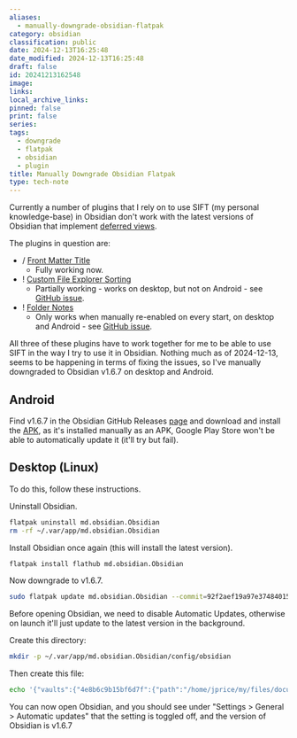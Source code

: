 ```yaml
---
aliases:
  - manually-downgrade-obsidian-flatpak
category: obsidian
classification: public
date: 2024-12-13T16:25:48
date_modified: 2024-12-13T16:25:48
draft: false
id: 20241213162548
image: 
links: 
local_archive_links: 
pinned: false
print: false
series: 
tags:
  - downgrade
  - flatpak
  - obsidian
  - plugin
title: Manually Downgrade Obsidian Flatpak
type: tech-note
---
```


Currently a number of plugins that I rely on to use SIFT (my personal knowledge-base) in Obsidian don't work with the latest versions of Obsidian that implement [deferred views](https://docs.obsidian.md/Plugins/Guides/Understanding+deferred+views).

The plugins in question are:

- / [Front Matter Title](https://github.com/snezhig/obsidian-front-matter-title)
	- Fully working now.
- ! [Custom File Explorer Sorting](https://github.com/SebastianMC/obsidian-custom-sort)
	- Partially working - works on desktop, but not on Android - see [GitHub issue](https://github.com/SebastianMC/obsidian-custom-sort/issues/169).
- ! [Folder Notes](https://github.com/LostPaul/obsidian-folder-notes)
	- Only works when manually re-enabled on every start, on desktop and Android - see [GitHub issue](https://github.com/LostPaul/obsidian-folder-notes/issues/168).

All three of these plugins have to work together for me to be able to use SIFT in the way I try to use it in Obsidian. Nothing much as of 2024-12-13, seems to be happening in terms of fixing the issues, so I've manually downgraded to Obsidian v1.6.7 on desktop and Android.

## Android

Find v1.6.7 in the Obsidian GitHub Releases [page](https://github.com/obsidianmd/obsidian-releases/releases) and download and install the [APK](https://github.com/obsidianmd/obsidian-releases/releases/download/v1.6.7/Obsidian-1.6.7.apk), as it's installed manually as an APK, Google Play Store won't be able to automatically update it (it'll try but fail).

## Desktop (Linux)

To do this, follow these instructions.

Uninstall Obsidian.

```sh
flatpak uninstall md.obsidian.Obsidian
rm -rf ~/.var/app/md.obsidian.Obsidian
```

Install Obsidian once again (this will install the latest version).

```sh
flatpak install flathub md.obsidian.Obsidian
```

Now downgrade to v1.6.7.

```sh
sudo flatpak update md.obsidian.Obsidian --commit=92f2aef19a97e3748401545a994d45dd05fdd73fd4bf582d06fa2bfa847acf0a
```

Before opening Obsidian, we need to disable Automatic Updates, otherwise on launch it'll just update to the latest version in the background.

Create this directory:

```sh
mkdir -p ~/.var/app/md.obsidian.Obsidian/config/obsidian
```

Then create this file:

```sh
echo '{"vaults":{"4e8b6c9b15bf6d7f":{"path":"/home/jprice/my/files/documents/SIFT/content","ts":1734105945438,"open":true}},"updateDisabled":true}' > ~/.var/app/md.obsidian.Obsidian/config/obsidian/obsidian.json
```

You can now open Obsidian, and you should see under "Settings > General > Automatic updates" that the setting is toggled off, and the version of Obsidian is v1.6.7